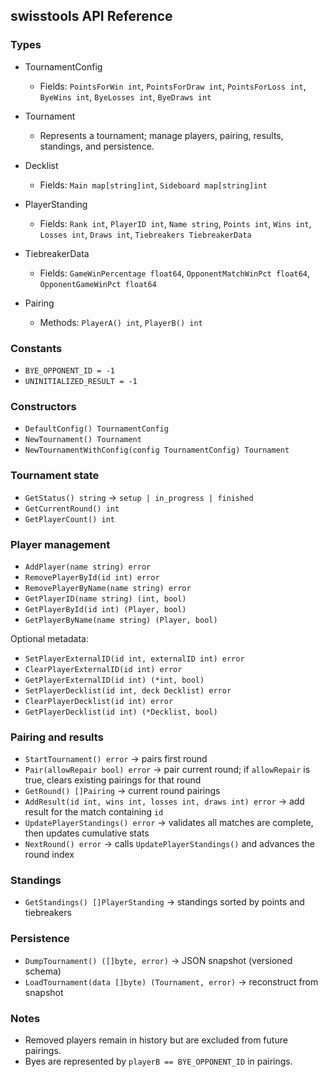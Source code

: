 ## swisstools API Reference

### Types

- TournamentConfig
  - Fields: `PointsForWin int`, `PointsForDraw int`, `PointsForLoss int`, `ByeWins int`, `ByeLosses int`, `ByeDraws int`

- Tournament
  - Represents a tournament; manage players, pairing, results, standings, and persistence.

- Decklist
  - Fields: `Main map[string]int`, `Sideboard map[string]int`

- PlayerStanding
  - Fields: `Rank int`, `PlayerID int`, `Name string`, `Points int`, `Wins int`, `Losses int`, `Draws int`, `Tiebreakers TiebreakerData`

- TiebreakerData
  - Fields: `GameWinPercentage float64`, `OpponentMatchWinPct float64`, `OpponentGameWinPct float64`

- Pairing
  - Methods: `PlayerA() int`, `PlayerB() int`

### Constants
- `BYE_OPPONENT_ID = -1`
- `UNINITIALIZED_RESULT = -1`

### Constructors
- `DefaultConfig() TournamentConfig`
- `NewTournament() Tournament`
- `NewTournamentWithConfig(config TournamentConfig) Tournament`

### Tournament state
- `GetStatus() string` → `setup | in_progress | finished`
- `GetCurrentRound() int`
- `GetPlayerCount() int`

### Player management
- `AddPlayer(name string) error`
- `RemovePlayerById(id int) error`
- `RemovePlayerByName(name string) error`
- `GetPlayerID(name string) (int, bool)`
- `GetPlayerById(id int) (Player, bool)`
- `GetPlayerByName(name string) (Player, bool)`

Optional metadata:
- `SetPlayerExternalID(id int, externalID int) error`
- `ClearPlayerExternalID(id int) error`
- `GetPlayerExternalID(id int) (*int, bool)`
- `SetPlayerDecklist(id int, deck Decklist) error`
- `ClearPlayerDecklist(id int) error`
- `GetPlayerDecklist(id int) (*Decklist, bool)`

### Pairing and results
- `StartTournament() error` → pairs first round
- `Pair(allowRepair bool) error` → pair current round; if `allowRepair` is true, clears existing pairings for that round
- `GetRound() []Pairing` → current round pairings
- `AddResult(id int, wins int, losses int, draws int) error` → add result for the match containing `id`
- `UpdatePlayerStandings() error` → validates all matches are complete, then updates cumulative stats
- `NextRound() error` → calls `UpdatePlayerStandings()` and advances the round index

### Standings
- `GetStandings() []PlayerStanding` → standings sorted by points and tiebreakers

### Persistence
- `DumpTournament() ([]byte, error)` → JSON snapshot (versioned schema)
- `LoadTournament(data []byte) (Tournament, error)` → reconstruct from snapshot

### Notes
- Removed players remain in history but are excluded from future pairings.
- Byes are represented by `playerB == BYE_OPPONENT_ID` in pairings.

